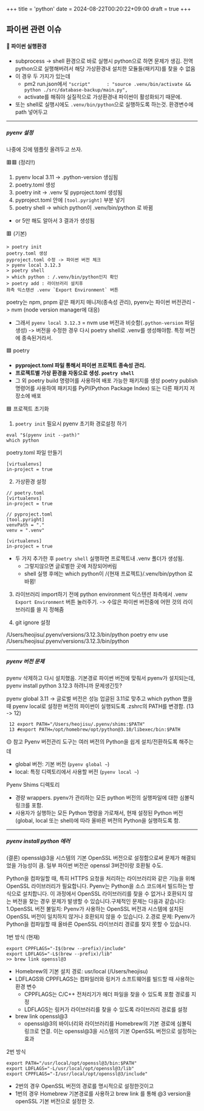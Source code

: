 +++
title = 'python'
date = 2024-08-22T00:20:22+09:00
draft = true
+++

## 파이썬 관련 이슈

#### 🍋 파이썬 실행환경
- subprocess -> shell 환경으로 바로 실행시 
python으로 하면 문제가 생김. 전역 python으로 실행해버려서 해당 가상환경내 설치한 모듈들(패키지)를 찾을 수 없음
- 이 경우 두 가지가 있는데
	- pm2 run.json에서 
	`"script"      : "source .venv/bin/activate && 
	python ./src/database-backup/main.py",`
	- activate를 해줘야 실질적으로 가상환경내 파이썬이 활성화되기 때문에.
- 또는 shell로 실행시에도 `.venv/bin/python`으로 실행하도록 하는것. 환경변수에 path 넣어두고

---
##### pyenv 설정
나중에 깃에 템플릿 올려두고 쓰자.

🟥🟥 (정리!!)
1. pyenv local 3.11 -> .python-version 생심됨
2. poetry.toml 생성
3. poetry init -> .venv 및 pyproject.toml 생성됨
4. pyproject.toml 안에 `[tool.pyright]` 부분 넣기
5. poetry shell -> which python이 .venv/bin/python 로 바뀜
- or 5만 해도 알아서 3 결과가 생성됨


🟥 (기본)
```
> poetry init
poetry.toml 생성
pyproject.toml 수정 -> 파이썬 버전 체크
> pyenv local 3.12.3
> poetry shell
> which python : /.venv/bin/python인지 확인
> poetry add : 라이브러리 설치후
좌측 익스텐션 .venv `Export Environment` 버튼

```

poetry는 npm, pnpm 같은 패키지 매니저(종속성 관리),
pyenv는 파이썬 버전관리 -> nvm (node version manager에 대응)
- 그래서 `pyenv local 3.12.3` = nvm use 버전과 비슷함(`.python-version` 파일 생성)
-> 버전을 수정한 경우 다시 poetry shell로 .venv를 생성해야함. 특정 버전에 종속된거라서. 

🟦 poetry
- **pyproject.toml 파일 통해서 파이썬 프로젝트 종속성 관리.**
- **프로젝트별 가상 환경을 자동으로 생성. `poetry shell`**
- 그 외
poetry build 명령어를 사용하여 배포 가능한 패키지를 생성
poetry publish 명령어를 사용하여 패키지를 PyPI(Python Package Index) 또는 다른 패키지 저장소에 배포

🟦 프로젝트 초기화
1. `poetry init`
필요시 pyenv 초기화 경로설정 하기
```
eval "$(pyenv init --path)"
which python
```

poetry.toml 파일 만들기
```
[virtualenvs]
in-project = true
```

2. 가상환경 설정
```
// poetry.toml
[virtualenvs]
in-project = true

// pyproject.toml
[tool.pyright]
venvPath = "."
venv = ".venv"

[virtualenvs]
in-project = true
```
- 두 가지 추가한 후 `poetry shell` 실행하면 프로젝트내 .venv 폴더가 생성됨.
	- 그렇지않으면 글로벌한 곳에 저장되어버림
	- shell 실행 후에는 which python이 /{현재 프로젝트}/.venv/bin/python 로 바뀜!

3. 라이브러리 import하기 전에
python environment 익스텐션 좌측에서
.venv `Export Environment` 버튼 눌러주기.
-> 수많은 파이썬 버전중에 어떤 것의 라이브러리를 쓸 지 정해줌

4. git ignore 설정

/Users/heojisu/.pyenv/versions/3.12.3/bin/python
poetry env use /Users/heojisu/.pyenv/versions/3.12.3/bin/python 

---
##### pyenv 버전 문제
pyenv 삭제하고 다시 설치했음.
기본경로 파이썬 버전에 맞춰서 pyenv가 설치되는데,
pyenv install python 3.12.3 하려니까 문제생긴듯?

pyenv global 3.11 -> 글로벌 버전은 성능 업글된 3.11로 맞추고
which python 했을 때 pyenv local로 설정한 버전의 파이썬이 실행되도록 
.zshrc의 PATH를 변경함. (13 -> 12)
```
 12 export PATH="/Users/heojisu/.pyenv/shims:$PATH"
 13 #export PATH=/opt/homebrew/opt/python@3.10/libexec/bin:$PATH
```

🟡 참고
Pyenv 버전관리 도구는 여러 버전의 Python을 쉽게 설치/전환하도록 해주는데
- global 버전: 기본 버전 (`pyenv global ~`)
- local: 특정 디렉토리에서 사용할 버전 (`pyenv local ~`)

Pyenv Shims 디렉토리
- 경량 wrappers. pyenv가 관리하는 모든 python 버전의 실행파일에 대한 심볼릭 링크를 포함.
- 사용자가 실행하는 모든 Python 명령을 가로채서, 현재 설정된 Python 버전 (global, local 또는 shell)에 따라 올바른 버전의 Python을 실행하도록 함.

---
##### pyenv install python 에러
(결론) openssl@3을 시스템의 기본 OpenSSL 버전으로 설정함으로써 문제가 해결되었을 가능성이 큼.
일부 파이썬 버전은 openssl 3버전이랑 호환될 수도.

Python을 컴파일할 때, 특히 HTTPS 요청을 처리하는 라이브러리와 같은 기능을 위해 OpenSSL 라이브러리가 필요합니다. Pyenv는 Python을 소스 코드에서 빌드하는 방식으로 설치합니다. 이 과정에서 OpenSSL 라이브러리를 찾을 수 없거나 호환되지 않는 버전을 찾는 경우 문제가 발생할 수 있습니다.구체적인 문제는 다음과 같습니다:
1.OpenSSL 버전 불일치: Pyenv가 사용하는 OpenSSL 버전과 시스템에 설치된 OpenSSL 버전이 일치하지 않거나 호환되지 않을 수 있습니다.
2.경로 문제: Pyenv가 Python을 컴파일할 때 올바른 OpenSSL 라이브러리 경로를 찾지 못할 수 있습니다.

1번 방식 (현재)
```
export CPPFLAGS="-I$(brew --prefix)/include"
export LDFLAGS="-L$(brew --prefix)/lib"
>> brew link openssl@3
```
- Homebrew의 기본 설치 경로: usr/local (/Users/heojisu)
- LDFLAGS와 CPPFLAGS는 컴파일러와 링커가 소프트웨어를 빌드할 때 사용하는 환경 변수
	- CPPFLAGS는 C/C++ 전처리기가 헤더 파일을 찾을 수 있도록 포함 경로를 지정
	- LDFLAGS는 링커가 라이브러리를 찾을 수 있도록 라이브러리 경로를 설정
- brew link openssl@3
	- openssl@3의 바이너리와 라이브러리를 Homebrew의 기본 경로에 심볼릭 링크로 연결. 이는 openssl@3을 시스템의 기본 OpenSSL 버전으로 설정하는 효과

2번 방식
```
export PATH="/usr/local/opt/openssl@3/bin:$PATH"
export LDFLAGS="-L/usr/local/opt/openssl@3/lib"
export CPPFLAGS="-I/usr/local/opt/openssl@3/include"
```
- 2번의 경우 OpenSSL 버전의 경로를 명시적으로 설정한것이고
- 1번의 경우 Homebrew 기본경로를 사용하고 brew link 를 통해 @3 version을 openSSL 기본 버전으로 설정한 것.